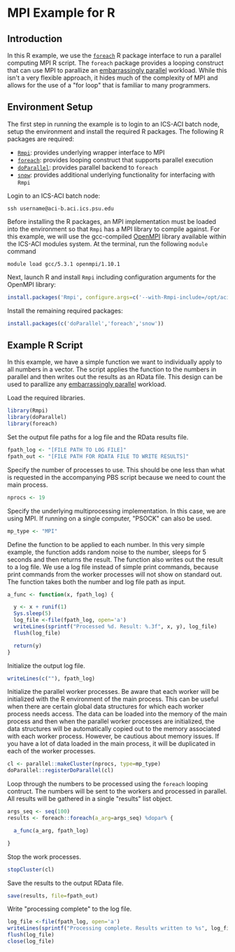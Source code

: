 # MPI Example for R

## Introduction
In this R example, we use the [`foreach`](https://cran.r-project.org/web/packages/foreach/) R package interface to run a parallel computing MPI R script. The `foreach` package provides a looping construct that can use MPI to parallize an [embarrassingly parallel](https://en.wikipedia.org/wiki/Embarrassingly_parallel) workload. While this isn't a very flexible approach, it hides much of the complexity of MPI and allows for the use of a "for loop" that is familiar to many programmers.   

## Environment Setup
The first step in running the example is to login to an ICS-ACI batch node, setup the environment and install the required R packages. The following R packages are required:

* [`Rmpi`](https://cran.r-project.org/web/packages/Rmpi/index.html): provides underlying wrapper interface to MPI
* [`foreach`](https://cran.r-project.org/web/packages/foreach): provides looping construct that supports parallel execution
* [`doParallel`](https://cran.r-project.org/web/packages/doParallel/index.html): provides parallel backend to `foreach`
* [`snow`](https://cran.r-project.org/web/packages/snow/index.html): provides additional underlying functionality for interfacing with `Rmpi`

Login to an ICS-ACI batch node:

```Shell
ssh username@aci-b.aci.ics.psu.edu
```

Before installing the R packages, an MPI implementation must be loaded into the environment so that `Rmpi` has a MPI library to compile against. For this example, we will use the gcc-compiled [OpenMPI](https://www.open-mpi.org) library available within the ICS-ACI modules system. At the terminal, run the following `module` command  

```Shell
module load gcc/5.3.1 openmpi/1.10.1
```

Next, launch R and install `Rmpi` including configuration arguments for the OpenMPI library:

```R
install.packages('Rmpi', configure.args=c('--with-Rmpi-include=/opt/aci/sw/openmpi/1.10.1_gcc-5.3.1/include','--with-Rmpi-libpath=/opt/aci/sw/openmpi/1.10.1_gcc-5.3.1/lib','--with-Rmpi-type=OPENMPI'))

```

Install the remaining required packages:

```R
install.packages(c('doParallel','foreach','snow'))
```

## Example R Script
In this example, we have a simple function we want to individually apply to all numbers in a vector. The script applies the function to the numbers in parallel and then writes out the results as an RData file. This design can be used to parallize any [embarrassingly parallel](https://en.wikipedia.org/wiki/Embarrassingly_parallel) workload.

Load the required libraries.

```R
library(Rmpi)
library(doParallel)
library(foreach)
```

Set the output file paths for a log file and the RData results file.

```R
fpath_log <- "[FILE PATH TO LOG FILE]"
fpath_out <- "[FILE PATH FOR RDATA FILE TO WRITE RESULTS]"
```

Specify the number of processes to use. This should be one less than what is requested in the accompanying PBS script because we need to count the main process.

```R
nprocs <- 19
```

Specify the underlying multiprocessing implementation. In this case, we are using MPI. If running on a single computer, "PSOCK" can also be used.

```R
mp_type <- "MPI"
```

Define the function to be applied to each number. In this very simple example, the function adds random noise to the number, sleeps for 5 seconds and then returns the result. The function also writes out the result to a log file. We use a log file instead of simple print commands, because print commands from the worker processes will not show on standard out. The function takes both the number and log file path as input. 

```R
a_func <- function(x, fpath_log) {

  y <- x + runif(1)
  Sys.sleep(5)
  log_file <-file(fpath_log, open='a')
  writeLines(sprintf("Processed %d. Result: %.3f", x, y), log_file)
  flush(log_file)

  return(y)
}
```

Initialize the output log file.

```R
writeLines(c(""), fpath_log)
```

Initialize the parallel worker processes. Be aware that each worker will be initialized with the R environment of the main process. This can be useful when there are certain global data structures for which each worker process needs access. The data can be loaded into the memory of the main process and then when the parallel worker processes are initialized, the data structures will be automatically copied out to the memory associated with each worker process. However, be cautious about memory issues. If you have a lot of data loaded in the main process, it will be duplicated in each of the worker processes. 

```R
cl <- parallel::makeCluster(nprocs, type=mp_type)
doParallel::registerDoParallel(cl)
```

Loop through the numbers to be processed using the `foreach` looping contruct. The numbers will be sent to the workers and processed in parallel. All results will be gathered in a single "results" list object.

```R
args_seq <- seq(100)
results <- foreach::foreach(a_arg=args_seq) %dopar% {

  a_func(a_arg, fpath_log)

}
```

Stop the work processes.

```R
stopCluster(cl)
```

Save the results to the output RData file.

```R
save(results, file=fpath_out)
```

Write "processing complete" to the log file.

```R
log_file <-file(fpath_log, open='a')
writeLines(sprintf("Processing complete. Results written to %s", log_file), log_file)
flush(log_file)
close(log_file)
```